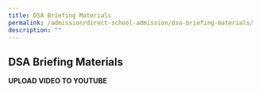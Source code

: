 ```yaml
---
title: DSA Briefing Materials
permalink: /admission/direct-school-admission/dsa-briefing-materials/
description: ""
---
```

## DSA Briefing Materials

**UPLOAD VIDEO TO YOUTUBE**

